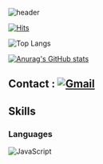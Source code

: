 

<!--
**Blackraven93/Blackraven93** is a ✨ _special_ ✨ repository because its `README.md` (this file) appears on your GitHub profile.

Here are some ideas to get you started:

- 🔭 I’m currently working on ...
- 🌱 I’m currently learning ...
- 👯 I’m looking to collaborate on ...
- 🤔 I’m looking for help with ...
- 💬 Ask me about ...
- 📫 How to reach me: ...
- 😄 Pronouns: ...
- ⚡ Fun fact: ...
-->
![header](https://capsule-render.vercel.app/api?type=waving&color=0:537895,74:09203f&height=300&section=header&text=Raven%20World!&fontSize=50&animation=fadeIn&fontColor=bcbcbc&fontAlign=30)


[![Hits](https://hits.seeyoufarm.com/api/count/incr/badge.svg?url=https%3A%2F%2Fgithub.com%2FBlackraven93&count_bg=%23212320&title_bg=%23555555&icon=riseup.svg&icon_color=%23E7E7E7&title=visitors&edge_flat=false)](https://github.com/Blackraven93)

![Top Langs](https://github-readme-stats.vercel.app/api/top-langs/?username=Blackraven93&layout=compact&theme=compact)

[![Anurag's GitHub stats](https://github-readme-stats.vercel.app/api?username=Blackraven93&show_icons=true&theme=nord)](https://github.com/Blackraven93)

## Contact : [![Gmail](https://img.shields.io/badge/Gmail-Reblackraven@gmail.com-red?style=flat&logo=gmail&logoColor=white&labelColor=red)](https://github.com/Blackraven93)

## Skills

### Languages
![JavaScript](https://img.shields.io/badge/javascript-%23323330.svg?style=for-the-badge&logo=javascript&logoColor=%23F7DF1E) 



